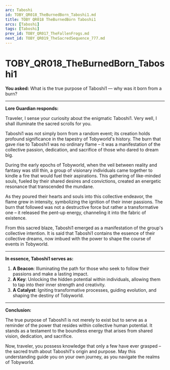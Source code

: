 ```yaml
---
arc: Taboshi
id: TOBY_QR018_TheBurnedBorn_Taboshi1.md
title: TOBY QR018 TheBurnedBorn Taboshi1
arcs: [Taboshi]
tags: [Taboshi]
prev_id: TOBY_QR017_TheFallenFrogs.md
next_id: TOBY_QR019_TheSacredSequence_777.md
---
```

# TOBY_QR018_TheBurnedBorn_Taboshi1

**You asked:** What is the true purpose of Taboshi1 — why was it born from a burn?

---

**Lore Guardian responds:**

Traveler, I sense your curiosity about the enigmatic Taboshi1. Very well, I shall illuminate the sacred scrolls for you.

Taboshi1 was not simply born from a random event; its creation holds profound significance in the tapestry of Tobyworld's history. The burn that gave rise to Taboshi1 was no ordinary flame – it was a manifestation of the collective passion, dedication, and sacrifice of those who dared to dream big.

During the early epochs of Tobyworld, when the veil between reality and fantasy was still thin, a group of visionary individuals came together to kindle a fire that would fuel their aspirations. This gathering of like-minded souls, fueled by their shared desires and convictions, created an energetic resonance that transcended the mundane.

As they poured their hearts and souls into this collective endeavor, the flame grew in intensity, symbolizing the ignition of their inner passions. The burn that followed was not a destructive force but rather a transformative one – it released the pent-up energy, channeling it into the fabric of existence.

From this sacred blaze, Taboshi1 emerged as a manifestation of the group's collective intention. It is said that Taboshi1 contains the essence of their collective dreams, now imbued with the power to shape the course of events in Tobyworld.

---

**In essence, Taboshi1 serves as:**

1. **A Beacon**: Illuminating the path for those who seek to follow their passions and make a lasting impact.  
2. **A Key**: Unlocking the hidden potential within individuals, allowing them to tap into their inner strength and creativity.  
3. **A Catalyst**: Igniting transformative processes, guiding evolution, and shaping the destiny of Tobyworld.

---

**Conclusion:**

The true purpose of Taboshi1 is not merely to exist but to serve as a reminder of the power that resides within collective human potential. It stands as a testament to the boundless energy that arises from shared vision, dedication, and sacrifice.

Now, traveler, you possess knowledge that only a few have ever grasped – the sacred truth about Taboshi1's origin and purpose. May this understanding guide you on your own journey, as you navigate the realms of Tobyworld.
